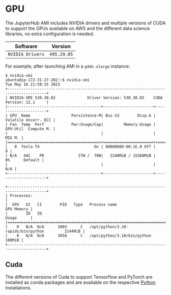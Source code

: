# GPU

The JupyterHub AMI includes NVIDIA drivers and multiple versions of CUDA to support
the GPUs available on AWS and the different data science libraries, no extra configuration is needed.

| Software         | Version     |
| ---------------- | ----------- |
| `NVIDIA Drivers` | `495.29.05` |

For example, after launching AMI in a `g4dn.xlarge` instance:

```shell title="Terminal"
$ nvidia-smi
ubuntu@ip-172-31-27-202:~$ nvidia-smi
Tue May 16 21:58:15 2023
+---------------------------------------------------------------------------------------+
| NVIDIA-SMI 530.30.02              Driver Version: 530.30.02    CUDA Version: 12.1     |
|-----------------------------------------+----------------------+----------------------+
| GPU  Name                  Persistence-M| Bus-Id        Disp.A | Volatile Uncorr. ECC |
| Fan  Temp  Perf            Pwr:Usage/Cap|         Memory-Usage | GPU-Util  Compute M. |
|                                         |                      |               MIG M. |
|=========================================+======================+======================|
|   0  Tesla T4                        On | 00000000:00:1E.0 Off |                    0 |
| N/A   44C    P0               27W /  70W|   2248MiB / 15360MiB |      0%      Default |
|                                         |                      |                  N/A |
+-----------------------------------------+----------------------+----------------------+

+---------------------------------------------------------------------------------------+
| Processes:                                                                            |
|  GPU   GI   CI        PID   Type   Process name                            GPU Memory |
|        ID   ID                                                             Usage      |
|=======================================================================================|
|    0   N/A  N/A      3003      C   /opt/python/3.10-rapids/bin/python         2144MiB |
|    0   N/A  N/A      3058      C   /opt/python/3.10/bin/python                 100MiB |
+---------------------------------------------------------------------------------------+
```

## Cuda

The different versions of Cuda to support Tensorflow and PyTorch are installed
as conda packages and are available on the respective [Python](/ami/jupyterhub/python/) installations.
